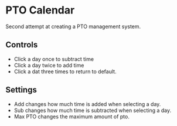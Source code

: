 # PTO Calendar
 Second attempt at creating a PTO management system.

<h2>Controls</h2>
<ul>
 <li>Click a day once to subtract time</li>
 <li>Click a day twice to add time</li>
 <li>Click a dat three times to return to default.</li>
</ul>

<h2>Settings</h2>
<ul>
 <li>Add changes how much time is added when selecting a day.</li>
 <li>Sub changes how much time is subtracted when selecting a day.</li>
 <li>Max PTO changes the maximum amount of pto.</li>
</ul>
